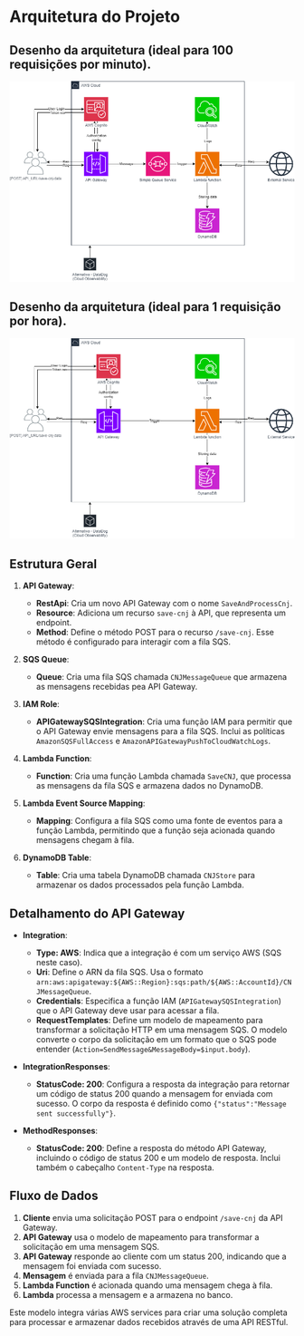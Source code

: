 # Arquitetura do Projeto

## Desenho da arquitetura (ideal para 100 requisições por minuto).
   ![Arquitetura ideal para 100 requisições por minuto](/images/arq.png)

## Desenho da arquitetura (ideal para 1 requisição por hora).
   ![Arquitetura ideal para 1 requisição por hora](/images/arq-simples.png)

## Estrutura Geral

1. **API Gateway**:
   - **RestApi**: Cria um novo API Gateway com o nome `SaveAndProcessCnj`.
   - **Resource**: Adiciona um recurso `save-cnj` à API, que representa um endpoint.
   - **Method**: Define o método POST para o recurso `/save-cnj`. Esse método é configurado para interagir com a fila SQS.

2. **SQS Queue**:
   - **Queue**: Cria uma fila SQS chamada `CNJMessageQueue` que armazena as mensagens recebidas pea API Gateway.

3. **IAM Role**:
   - **APIGatewaySQSIntegration**: Cria uma função IAM para permitir que o API Gateway envie mensagens para a fila SQS. Inclui as políticas `AmazonSQSFullAccess` e `AmazonAPIGatewayPushToCloudWatchLogs`.

4. **Lambda Function**:
   - **Function**: Cria uma função Lambda chamada `SaveCNJ`, que processa as mensagens da fila SQS e armazena dados no DynamoDB.

5. **Lambda Event Source Mapping**:
   - **Mapping**: Configura a fila SQS como uma fonte de eventos para a função Lambda, permitindo que a função seja acionada quando mensagens chegam à fila.

6. **DynamoDB Table**:
   - **Table**: Cria uma tabela DynamoDB chamada `CNJStore` para armazenar os dados processados pela função Lambda.

## Detalhamento do API Gateway

- **Integration**:
  - **Type: AWS**: Indica que a integração é com um serviço AWS (SQS neste caso).
  - **Uri**: Define o ARN da fila SQS. Usa o formato `arn:aws:apigateway:${AWS::Region}:sqs:path/${AWS::AccountId}/CNJMessageQueue`.
  - **Credentials**: Especifica a função IAM (`APIGatewaySQSIntegration`) que o API Gateway deve usar para acessar a fila.
  - **RequestTemplates**: Define um modelo de mapeamento para transformar a solicitação HTTP em uma mensagem SQS. O modelo converte o corpo da solicitação em um formato que o SQS pode entender (`Action=SendMessage&MessageBody=$input.body`).

- **IntegrationResponses**:
  - **StatusCode: 200**: Configura a resposta da integração para retornar um código de status 200 quando a mensagem for enviada com sucesso. O corpo da resposta é definido como `{"status":"Message sent successfully"}`.

- **MethodResponses**:
  - **StatusCode: 200**: Define a resposta do método API Gateway, incluindo o código de status 200 e um modelo de resposta. Inclui também o cabeçalho `Content-Type` na resposta.

## Fluxo de Dados

1. **Cliente** envia uma solicitação POST para o endpoint `/save-cnj` da API Gateway.
2. **API Gateway** usa o modelo de mapeamento para transformar a solicitação em uma mensagem SQS.
3. **API Gateway** responde ao cliente com um status 200, indicando que a mensagem foi enviada com sucesso.
4. **Mensagem** é enviada para a fila `CNJMessageQueue`.
5. **Lambda Function** é acionada quando uma mensagem chega à fila.
6. **Lambda** processa a mensagem e a armazena no banco.

Este modelo integra várias AWS services para criar uma solução completa para processar e armazenar dados recebidos através de uma API RESTful.
